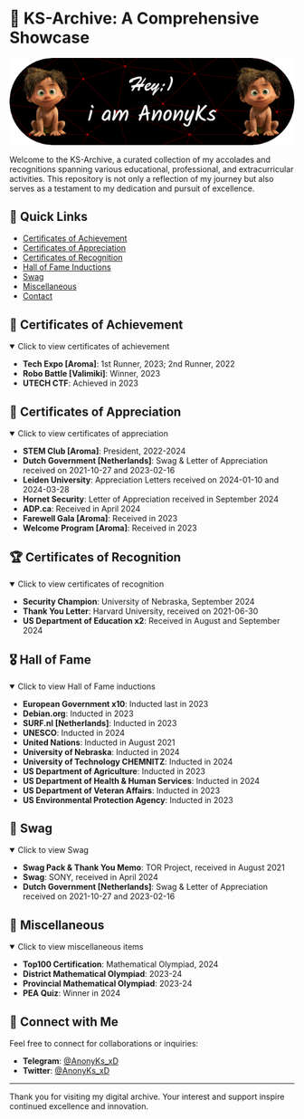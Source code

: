 # 🌟 KS-Archive: A Comprehensive Showcase

![Banner](https://raw.githubusercontent.com/anonyks/KS-Archive/refs/heads/main/up-header.png) <!-- Use a custom banner representing your achievements -->

Welcome to the KS-Archive, a curated collection of my accolades and recognitions spanning various educational, professional, and extracurricular activities. This repository is not only a reflection of my journey but also serves as a testament to my dedication and pursuit of excellence.

## 🚀 Quick Links

- [Certificates of Achievement](#-certificates-of-achievement)
- [Certificates of Appreciation](#-certificates-of-appreciation)
- [Certificates of Recognition](#-certificates-of-recognition)
- [Hall of Fame Inductions](#%EF%B8%8F-hall-of-fame)
- [Swag](#-Swag)
- [Miscellaneous](#-miscellaneous)
- [Contact](#-connect-with-me)

## 🏅 Certificates of Achievement

<details open>
<summary>Click to view certificates of achievement</summary>

- **Tech Expo [Aroma]**: 1st Runner, 2023; 2nd Runner, 2022
- **Robo Battle [Valimiki]**: Winner, 2023
- **UTECH CTF**: Achieved in 2023

</details>

## 🌟 Certificates of Appreciation

<details open>
<summary>Click to view certificates of appreciation</summary>

- **STEM Club [Aroma]**: President, 2022-2024
- **Dutch Government [Netherlands]**: Swag & Letter of Appreciation received on 2021-10-27 and 2023-02-16
- **Leiden University**: Appreciation Letters received on 2024-01-10 and 2024-03-28
- **Hornet Security**: Letter of Appreciation received in September 2024
- **ADP.ca**: Received in April 2024
- **Farewell Gala [Aroma]**: Received in 2023
- **Welcome Program [Aroma]**: Received in 2023

</details>

## 🏆 Certificates of Recognition

<details open>
<summary>Click to view certificates of recognition</summary>
  
- **Security Champion**: University of Nebraska, September 2024
- **Thank You Letter**: Harvard University, received on 2021-06-30
- **US Department of Education x2**: Received in August and September 2024

</details>

## 🎖️ Hall of Fame

<details open>
<summary>Click to view Hall of Fame inductions</summary>

- **European Government x10**: Inducted last in 2023
- **Debian.org**: Inducted in 2023
- **SURF.nl [Netherlands]**: Inducted in 2023
- **UNESCO**: Inducted in 2024
- **United Nations**: Inducted in August 2021
- **University of Nebraska**: Inducted in 2024
- **University of Technology CHEMNITZ**: Inducted in 2024
- **US Department of Agriculture**: Inducted in 2023
- **US Department of Health & Human Services**: Inducted in 2024
- **US Department of Veteran Affairs**: Inducted in 2023
- **US Environmental Protection Agency**: Inducted in 2023

</details>

## 📜 Swag

<details open>
<summary>Click to view Swag</summary>

- **Swag Pack & Thank You Memo**: TOR Project, received in August 2021
- **Swag**: SONY, received in April 2024
- **Dutch Government [Netherlands]**: Swag & Letter of Appreciation received on 2021-10-27 and 2023-02-16

</details>

## 🎁 Miscellaneous

<details open>
<summary>Click to view miscellaneous items</summary>

- **Top100 Certification**: Mathematical Olympiad, 2024
- **District Mathematical Olympiad**: 2023-24
- **Provincial Mathematical Olympiad**: 2023-24
- **PEA Quiz**: Winner in 2024

</details>

## 🤝 Connect with Me

Feel free to connect for collaborations or inquiries:

- **Telegram**: [@AnonyKs_xD](https://t.me/@AnonyKs_xD)
- **Twitter**: [@AnonyKs_xD](https://twitter.com/@AnonyKs_xD)

---
Thank you for visiting my digital archive. Your interest and support inspire continued excellence and innovation.
